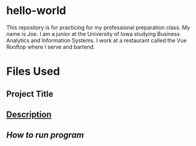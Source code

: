 # hello-world
This repository is for practicing for my professional preparation class.
My name is Joe. I am a junior at the University of Iowa studying Business Analytics and Information Systems. I work at a restaurant called the Vue Rooftop where I serve and bartend.

# Files Used
## **Project Title**
## <u>Description</u>
## *How to run program*
